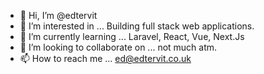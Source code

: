 - 👋 Hi, I’m @edtervit
- 👀 I’m interested in ... Building full stack web applications.
- 🌱 I’m currently learning ... Laravel, React, Vue, Next.Js
- 💞️ I’m looking to collaborate on ... not much atm.
- 📫 How to reach me ... ed@edtervit.co.uk

<!---
edtervit/edtervit is a ✨ special ✨ repository because its `README.md` (this file) appears on your GitHub profile.
You can click the Preview link to take a look at your changes.
--->
